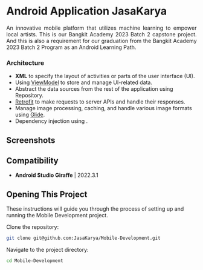 # Android Application JasaKarya

<p align="justify"> An innovative mobile platform that utilizes machine learning to empower local artists. This is our Bangkit Academy 2023 Batch 2 capstone project. And this is also a requirement for our graduation from the Bangkit Academy 2023 Batch 2 Program as an Android Learning Path.</p>

### Architecture

- **XML** to specify the layout of activities or parts of the user interface (UI).
- Using [ViewModel](https://developer.android.com/topic/libraries/architecture/viewmodel) to store and manage UI-related data.
- Abstract the data sources from the rest of the application using Repository.
- [Retrofit](https://square.github.io/retrofit/) to make requests to server APIs and handle their responses.
- Manage image processing, caching, and handle various image formats using [Glide](https://github.com/bumptech/glide).
- Dependency injection using .

## Screenshots

## Compatibility
  - **Android Studio Giraffe** | 2022.3.1

## Opening This Project

These instructions will guide you through the process of setting up and running the Mobile Development project.

Clone the repository:
```bash
git clone git@github.com:JasaKarya/Mobile-Development.git
```

Navigate to the project directory:
```bash
cd Mobile-Development
```

